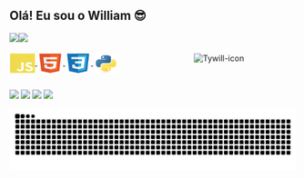 ## Olá! Eu sou o William 😎
 <div>
  <a href="https://github.com/williamraymundo">
  <img height="150vw" src="https://github-readme-stats.vercel.app/api?username=williamraymundo&show_icons=true&theme=dracula&include_all_commits=true&count_private=true"/><img height="150vw" src="https://github-readme-stats.vercel.app/api/top-langs/?username=williamraymundo&layout=compact&langs_count=4&theme=dracula"/>
</div>
<div style="display: inline_block"><br>
  <img align="center" alt="Tywill-Js" height="35" width="45" src="https://raw.githubusercontent.com/devicons/devicon/master/icons/javascript/javascript-plain.svg">
  <img align="center" alt="Tywill-HTML" height="35" width="45" src="https://raw.githubusercontent.com/devicons/devicon/master/icons/html5/html5-original.svg">
  <img align="center" alt="Tywill-CSS" height="35" width="45" src="https://raw.githubusercontent.com/devicons/devicon/master/icons/css3/css3-original.svg">
  <img align="center" alt="Tywill-Python" height="35" width="45" src="https://raw.githubusercontent.com/devicons/devicon/master/icons/python/python-original.svg">
 <img align="right" width="180em" alt="Tywill-icon" src="https://i.imgur.com/lyzAkVs.gif">
</div>

  ##
 
<div>
  <a href="https://www.instagram.com/tywillrf/" target="_blank"><img src="https://img.shields.io/badge/-Instagram-%23E4405F?style=for-the-badge&logo=instagram&logoColor=white" target="_blank"></a>
    <a href="https://www.linkedin.com/in/williamrraymundo/" target="_blank"><img src="https://img.shields.io/badge/-LinkedIn-%230077B5?style=for-the-badge&logo=linkedin&logoColor=white" target="_blank"></a>
  <a href = "mailto:william.rraymundo@gmail.com"><img src="https://img.shields.io/badge/-Gmail-%23333?style=for-the-badge&logo=gmail&logoColor=white" target="_blank"></a>
<a href="https://www.urionlinejudge.com.br/judge/en/profile/580011" target="_blank"><img src="https://img.shields.io/badge/-🏆 urionlinejudge-fe2941?style=for-the-badge&logoColor=white" target="_blank"></a>
  
  ![Snake animation](https://github.com/williamraymundo/williamraymundo/blob/output/github-contribution-grid-snake.svg)
 
</div>
